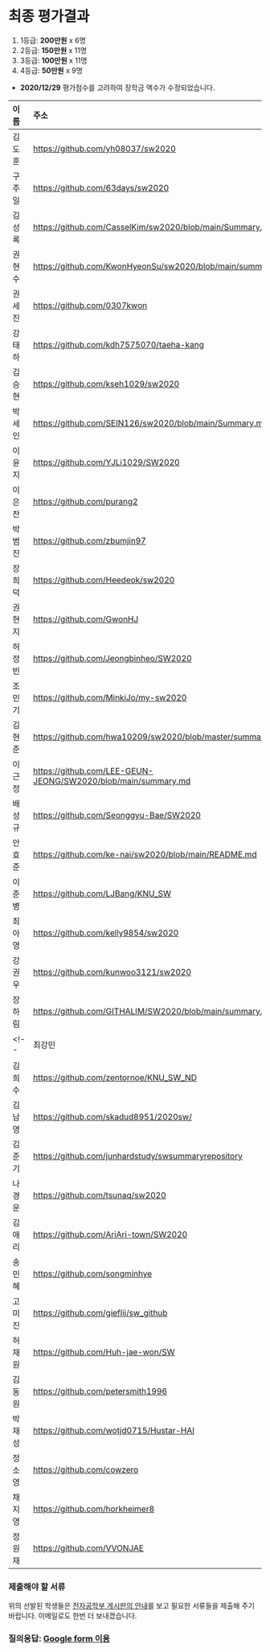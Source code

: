 # 최종 평가결과

1. 1등급: __200만원__ x 6명
1. 2등급: __150만원__ x 11명
1. 3등급: __100만원__ x 11명
1. 4등급: __50만원__ x 9명
* __2020/12/29__ 평가점수를 고려하여 장학금 액수가 수정되었습니다.

| 이름 | 주소 | S+ | S | A | B | 점수 | __등급__ | __장학금__ |    
|:---|:---|---:|---:|---:|---:|---:|:---:|:---:|
| 김도훈        | https://github.com/yh08037/sw2020                             | 9     | 0     | 1     | 0     | 187   | 1등급| 200만 | 
| 구주일        | https://github.com/63days/sw2020                              | 8     | 2     | 0     | 0     | 184   | 1등급| 200만 | 
| 김성록        | https://github.com/CasselKim/sw2020/blob/main/Summary.md      | 8     | 0     | 1     | 1     | 170   | 1등급| 200만 | 
| 권현수        | https://github.com/KwonHyeonSu/sw2020/blob/main/summary.md    | 7     | 3     | 0     | 0     | 176   | 1등급| 200만 | 
| 권세진        | https://github.com/0307kwon                                   | 6     | 4     | 0     | 0     | 168   | 1등급| 200만 | 
| 강태하        | https://github.com/kdh7575070/taeha-kang                      | 6     | 3     | 1     | 0     | 163   | 1등급| 200만 | 
| 김승현        | https://github.com/kseh1029/sw2020                            | 6     | 1     | 2     | 1     | 149   | 2등급| 150만 | 
| 박세인        | https://github.com/SEIN126/sw2020/blob/main/Summary.md        | 3     | 6     | 1     | 0     | 139   | 2등급| 150만 | 
| 이윤지        | https://github.com/YJLi1029/SW2020                            | 4     | 4     | 1     | 1     | 138   | 2등급| 150만 | 
| 이은찬        | https://github.com/purang2                                    | 4     | 3     | 3     | 0     | 137   | 2등급| 150만 | 
| 박범진        | https://github.com/zbumjin97                                  | 3     | 5     | 2     | 0     | 134   | 2등급| 150만 | 
| 장희덕        | https://github.com/Heedeok/sw2020                             | 3     | 4     | 2     | 1     | 125   | 2등급| 150만 | 
| 권현지        | https://github.com/GwonHJ                                     | 3     | 4     | 2     | 0     | 122   | 2등급| 150만 | 
| 허정빈        | https://github.com/Jeongbinheo/SW2020                         | 0     | 10    | 0     | 0     | 120   | 2등급| 150만 | 
| 조민기        | https://github.com/MinkiJo/my-sw2020                          | 1     | 7     | 2     | 0     | 118   | 2등급| 150만 | 
| 김현준        | https://github.com/hwa10209/sw2020/blob/master/summary.md     | 1     | 7     | 2     | 0     | 118   | 2등급| 150만 | 
| 이근정        | https://github.com/LEE-GEUN-JEONG/SW2020/blob/main/summary.md | 0     | 8     | 2     | 0     | 110   | 2등급| 150만 | 
| 배성규        | https://github.com/Seonggyu-Bae/SW2020                        | 0     | 6     | 4     | 0     | 100   | __2등급__ | __150만__ | 
| 안효준        | https://github.com/ke-nai/sw2020/blob/main/README.md          | 0     | 5     | 5     | 0     | 95    | __2등급__ | __150만__ | 
| 이준병        | https://github.com/LJBang/KNU_SW                              | 0     | 5     | 3     | 2     | 87    | 3등급| 100만 | 
| 최아영        | https://github.com/kelly9854/sw2020                           | 0     | 4     | 5     | 1     | 86    | 3등급| 100만 | 
| 강권우        | https://github.com/kunwoo3121/sw2020                          | 0     | 4     | 5     | 1     | 86    | 3등급| 100만 | 
| 장하림        | https://github.com/GITHALIM/SW2020/blob/main/summary.md       | 0     | 2     | 8     | 0     | 80    | 3등급| 100만 | 
<!-- | 최강민        | https://github.com/kei01138/sw2020/blob/main/summary.md       | 3     | 0     | 2     | 1     | 77    | 3등급| 100만 | -->
| 김희수        | https://github.com/zentornoe/KNU_SW_ND                        | 0     | 3     | 5     | 2     | 77    | 3등급| 100만 | 
| 김남영        | https://github.com/skadud8951/2020sw/                         | 1     | 1     | 5     | 3     | 76    | 3등급| 100만 | 
| 김준기        | https://github.com/junhardstudy/swsummaryrepository           | 0     | 3     | 4     | 3     | 73    | 3등급| 100만 | 
| 나경운        | https://github.com/tsunaq/sw2020                              | 1     | 0     | 6     | 3     | 71    | 3등급| 100만 | 
| 김애리        | https://github.com/AriAri-town/SW2020                         | 0     | 0     | 6     | 4     | 54    | 4등급| __70만__ | 
| 송민혜        | https://github.com/songminhye                                 | 0     | 0     | 6     | 1     | 45    | 4등급| __60만__ | 
| 고미진        | https://github.com/gieflij/sw_github                          | 0     | 1     | 2     | 6     | 44    | 4등급| __60만__ | 
| 허재원        | https://github.com/Huh-jae-won/SW                             | 0     | 0     | 3     | 6     | 39    | 4등급| __60만__ | 
| 김동원        | https://github.com/petersmith1996                             | 0     | 0     | 2     | 8     | 38    | 4등급| __60만__ | 
| 박재성        | https://github.com/wotjd0715/Hustar-HAI                       | 0     | 0     | 2     | 7     | 35    | 4등급| __60만__ | 
| 정소영        | https://github.com/cowzero                                    | 0     | 0     | 3     | 2     | 27    | 4등급| 50만 | 
| 채지영        | https://github.com/horkheimer8                                | 0     | 0     | 0     | 8     | 24    | 4등급| 50만 | 
| 정원재        | https://github.com/VVONJAE                                    | 0     | 0     | 2     | 3     | 23    | 4등급| 50만 | 

### 제출해야 할 서류
위의 선발된 학생들은 [전자공학부 게시판의 안내](http://see.knu.ac.kr/content/board/notice.html?pg=vv&fidx=98384&gtid=notice&opt=&sword=&page=1)를 보고 
필요한 서류들을 제출해 주기 바랍니다. 이메일로도 한번 더 보내겠습니다.

### 질의응답: [Google form 이용](https://docs.google.com/forms/d/e/1FAIpQLSdN5AtF8bDQDJN3Vh896W_iKJfcE2RMJBCAl9A69kzLvkrcow/viewform?usp=sf_link)
